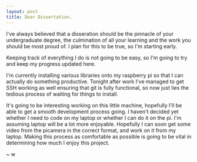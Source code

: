 ```yaml
---
layout: post
title: Dear Dissertation.
---
```


I've always believed that a disseration should be the pinnacle of your undergraduate degree, the culmination of all your learning and the work you should be most proud of.
I plan for this to be true, so I'm starting early. 

Keeping track of everything I do is not going to be easy, so I'm going to try and keep my progress updated here.

I'm currently installing various libraries onto my raspberry pi so that I can actually do something productive. Tonight after work I've managed to get SSH working as well ensuring that git is fully functional, so now just lies the tedious process of waiting for things to install. 

It's going to be interesting working on this little machine, hopefully I'll be able to get a smooth development process going. I haven't decided yet whether I need to code on my laptop or whether I can do it on the pi. I'm assuming laptop will be a lot more enjoyable. Hopefully I can soon get some video from the picamera in the correct format, and work on it from my laptop. Making this process as comfortable as possible is going to be vital in determining how much I enjoy this project.

~ w
